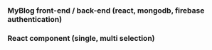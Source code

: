 <h3> MyBlog front-end / back-end (react, mongodb, firebase authentication) </h3>
<h3> React component (single, multi selection) </h3>
